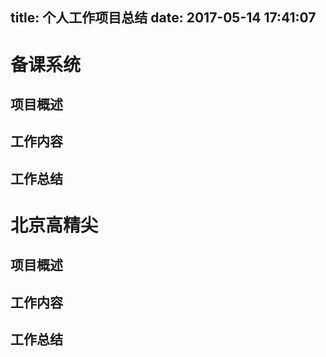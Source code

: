 title: 个人工作项目总结
date: 2017-05-14 17:41:07
---
# 备课系统
## 项目概述
## 工作内容
## 工作总结

# 北京高精尖
## 项目概述
## 工作内容
## 工作总结
